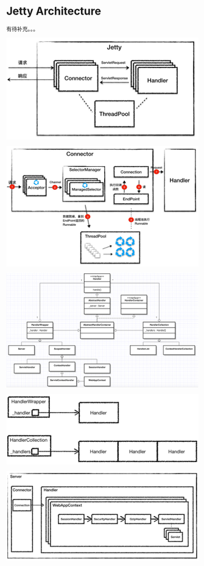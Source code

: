 # Jetty Architecture

有待补充。。。

![](../../.gitbook/assets/image%20%28217%29.png)

![](../../.gitbook/assets/image%20%28145%29.png)

![](../../.gitbook/assets/image%20%2839%29.png)

![](../../.gitbook/assets/image%20%28223%29.png)

![](../../.gitbook/assets/image%20%28201%29.png)



